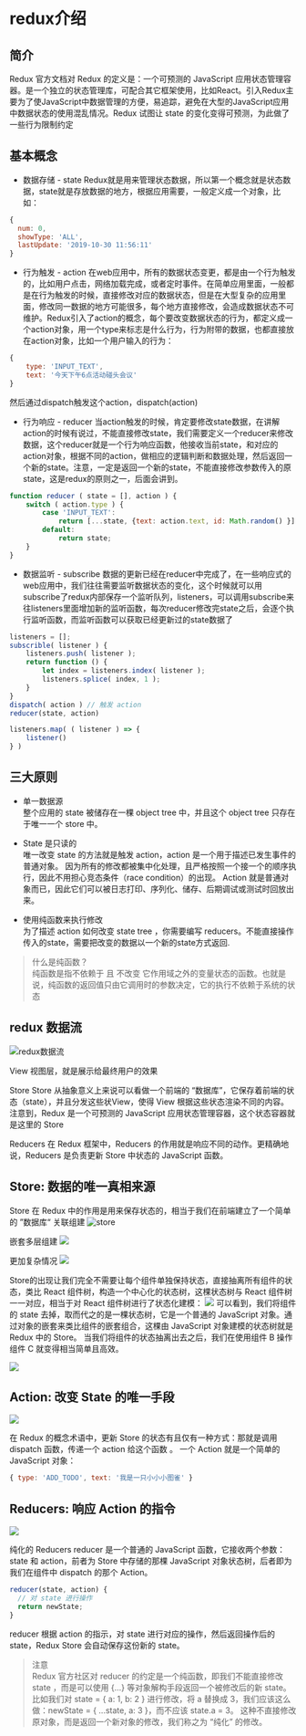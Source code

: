 # redux介绍

## 简介
Redux 官方文档对 Redux 的定义是：一个可预测的 JavaScript 应用状态管理容器。是一个独立的状态管理库，可配合其它框架使用，比如React。引入Redux主要为了使JavaScript中数据管理的方便，易追踪，避免在大型的JavaScript应用中数据状态的使用混乱情况。Redux 试图让 state 的变化变得可预测，为此做了一些行为限制约定

## 基本概念
* 数据存储 - state
Redux就是用来管理状态数据，所以第一个概念就是状态数据，state就是存放数据的地方，根据应用需要，一般定义成一个对象，比如：
``` js
{
  num: 0,
  showType: 'ALL',
  lastUpdate: '2019-10-30 11:56:11'
}
```

* 行为触发 - action
在web应用中，所有的数据状态变更，都是由一个行为触发的，比如用户点击，网络加载完成，或者定时事件。在简单应用里面，一般都是在行为触发的时候，直接修改对应的数据状态，但是在大型复杂的应用里面，修改同一数据的地方可能很多，每个地方直接修改，会造成数据状态不可维护。Redux引入了action的概念，每个要改变数据状态的行为，都定义成一个action对象，用一个type来标志是什么行为，行为附带的数据，也都直接放在action对象，比如一个用户输入的行为：
``` js
{
    type: 'INPUT_TEXT',
    text: '今天下午6点活动碰头会议'
}
```
然后通过dispatch触发这个action，dispatch(action)

* 行为响应 - reducer
当action触发的时候，肯定要修改state数据，在讲解action的时候有说过，不能直接修改state，我们需要定义一个reducer来修改数据，这个reducer就是一个行为响应函数，他接收当前state，和对应的action对象，根据不同的action，做相应的逻辑判断和数据处理，然后返回一个新的state。注意，一定是返回一个新的state，不能直接修改参数传入的原state，这是redux的原则之一，后面会讲到。
```js
function reducer ( state = [], action ) {
    switch ( action.type ) {
        case 'INPUT_TEXT':
            return [...state, {text: action.text, id: Math.random() }]
        default:
            return state;
    }
}
```

* 数据监听 - subscribe
数据的更新已经在reducer中完成了，在一些响应式的web应用中，我们往往需要监听数据状态的变化，这个时候就可以用subscribe了redux内部保存一个监听队列，listeners，可以调用subscribe来往listeners里面增加新的监听函数，每次reducer修改完state之后，会逐个执行监听函数，而监听函数可以获取已经更新过的state数据了
```js
listeners = [];
subscrible( listener ) {
    listeners.push( listener );
    return function () {
        let index = listeners.index( listener );
        listeners.splice( index, 1 );
    }
}
dispatch( action ) // 触发 action
reducer(state, action)

listeners.map( ( listener ) => {
    listener()
} )

```
## 三大原则
* 单一数据源<br>
整个应用的 state 被储存在一棵 object tree 中，并且这个 object tree 只存在于唯一一个 store 中。

* State 是只读的<br>
唯一改变 state 的方法就是触发 action，action 是一个用于描述已发生事件的普通对象。
因为所有的修改都被集中化处理，且严格按照一个接一个的顺序执行，因此不用担心竞态条件（race condition）的出现。 Action 就是普通对象而已，因此它们可以被日志打印、序列化、储存、后期调试或测试时回放出来。

* 使用纯函数来执行修改<br>
为了描述 action 如何改变 state tree ，你需要编写 reducers。不能直接操作传入的state，需要把改变的数据以一个新的state方式返回.

> 什么是纯函数？<br>
纯函数是指不依赖于 且 不改变 它作用域之外的变量状态的函数。也就是说，纯函数的返回值只由它调用时的参数决定，它的执行不依赖于系统的状态

## redux 数据流
![redux数据流](https://user-gold-cdn.xitu.io/2019/12/15/16f09a0b5196a2dd?imageView2/0/w/1280/h/960/format/webp/ignore-error/1)

View
视图层，就是展示给最终用户的效果

Store
 Store 从抽象意义上来说可以看做一个前端的 “数据库”，它保存着前端的状态（state），并且分发这些状View，使得 View 根据这些状态渲染不同的内容。
注意到，Redux 是一个可预测的 JavaScript 应用状态管理容器，这个状态容器就是这里的 Store

Reducers
在 Redux 框架中，Reducers 的作用就是响应不同的动作。更精确地说，Reducers 是负责更新 Store 中状态的 JavaScript 函数。

## Store: 数据的唯一真相来源

Store 在 Redux 中的作用是用来保存状态的，相当于我们在前端建立了一个简单的 ”数据库“
关联组建
![store](https://user-gold-cdn.xitu.io/2019/12/15/16f09bd996745d23?imageView2/0/w/1280/h/960/format/webp/ignore-error/1)

嵌套多层组建
![](https://user-gold-cdn.xitu.io/2019/12/15/16f09be8dd8053b5?imageView2/0/w/1280/h/960/format/webp/ignore-error/1)

更加复杂情况
![](https://user-gold-cdn.xitu.io/2019/12/15/16f09beb5be3d5b4?imageView2/0/w/1280/h/960/format/webp/ignore-error/1)

Store的出现让我们完全不需要让每个组件单独保持状态，直接抽离所有组件的状态，类比 React 组件树，构造一个中心化的状态树，这棵状态树与 React 组件树一一对应，相当于对 React 组件树进行了状态化建模：
![](https://user-gold-cdn.xitu.io/2019/12/15/16f09bee3f1283fd?imageView2/0/w/1280/h/960/format/webp/ignore-error/1)
可以看到，我们将组件的 state 去掉，取而代之的是一棵状态树，它是一个普通的 JavaScript 对象。通过对象的嵌套来类比组件的嵌套组合，这棵由 JavaScript 对象建模的状态树就是 Redux 中的 Store。
当我们将组件的状态抽离出去之后，我们在使用组件 B 操作组件 C 就变得相当简单且高效。

![](https://user-gold-cdn.xitu.io/2019/12/15/16f09bf051ebff69?imageView2/0/w/1280/h/960/format/webp/ignore-error/1)


## Action: 改变 State 的唯一手段
![](https://user-gold-cdn.xitu.io/2019/12/15/16f09c46a41fe63e?imageView2/0/w/1280/h/960/format/webp/ignore-error/1)

在 Redux 的概念术语中，更新 Store 的状态有且仅有一种方式：那就是调用 dispatch 函数，传递一个 action 给这个函数 。
一个 Action 就是一个简单的 JavaScript 对象：
```js
{ type: 'ADD_TODO', text: '我是一只小小小图雀' }
```

## Reducers: 响应 Action 的指令

![](https://user-gold-cdn.xitu.io/2019/12/15/16f09c0648e65dd6?imageView2/0/w/1280/h/960/format/webp/ignore-error/1)

纯化的 Reducers
reducer 是一个普通的 JavaScript 函数，它接收两个参数：state 和 action，前者为 Store 中存储的那棵 JavaScript 对象状态树，后者即为我们在组件中 dispatch 的那个 Action。
```js
reducer(state, action) {
  // 对 state 进行操作
  return newState;
}
```
reducer 根据 action 的指示，对 state 进行对应的操作，然后返回操作后的 state，Redux Store 会自动保存这份新的 state。
>注意<br>
Redux 官方社区对 reducer 的约定是一个纯函数，即我们不能直接修改 state ，而是可以使用 {...} 等对象解构手段返回一个被修改后的新 state。
比如我们对 state = { a: 1, b: 2 }  进行修改，将 a 替换成 3，我们应该这么做：newState = { ...state, a: 3 }，而不应该 state.a = 3。 这种不直接修改原对象，而是返回一个新对象的修改，我们称之为 “纯化” 的修改。
